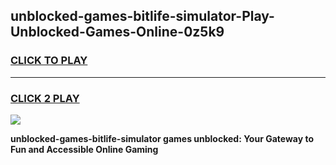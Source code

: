 
## unblocked-games-bitlife-simulator-Play-Unblocked-Games-Online-0z5k9
<h3>
<a href="https://premium76.site?title=unblocked-games-bitlife-simulator&ref=25A">CLICK TO PLAY</a></h3>
<hr>

<h3>
<a href="https://premium76.site?title=unblocked-games-bitlife-simulator&ref=25A">CLICK 2 PLAY</a>
  
</h3>

<a href="https://premium76.site?title=unblocked-games-bitlife-simulator&ref=25A"><img src="https://clearcache.store/games.png"></a>


**unblocked-games-bitlife-simulator games unblocked: Your Gateway to Fun and Accessible Online Gaming**
